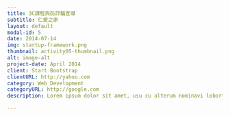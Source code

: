 ```yaml
---
title: 3C課程與防詐騙宣導
subtitle: 仁愛之家
layout: default
modal-id: 5
date: 2014-07-14
img: startup-framework.png
thumbnail: activity05-thumbnail.png
alt: image-alt
project-date: April 2014
client: Start Bootstrap
clientURL: http://yahoo.com
category: Web Development
categoryURL: http://google.com
description: Lorem ipsum dolor sit amet, usu cu alterum nominavi lobortis. At duo novum diceret. Tantas apeirian vix et, usu sanctus postulant inciderint ut, populo diceret necessitatibus in vim. Cu eum dicam feugiat noluisse.

---
```

